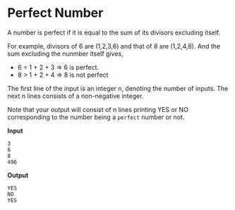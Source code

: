 # Perfect Number 

A number is perfect if it is equal to the sum of its divisors excluding itself.

For example, 
divisors of 6 are (1,2,3,6) and that of 8 are (1,2,4,8). And the sum excluding the nunmber itself gives,
* 6 = 1 + 2 + 3 => 6 is perfect.
* 8 > 1 + 2 + 4 => 8 is not perfect

The first line of the input is an integer n, denoting the number of inputs. The next n lines consists of a non-negative integer. 

Note that your output will consist of n lines printing YES or NO corresponding to the number being a `perfect` number or not.

**Input**
```
3
6
8
496
```

**Output**
```
YES
NO
YES
```
  